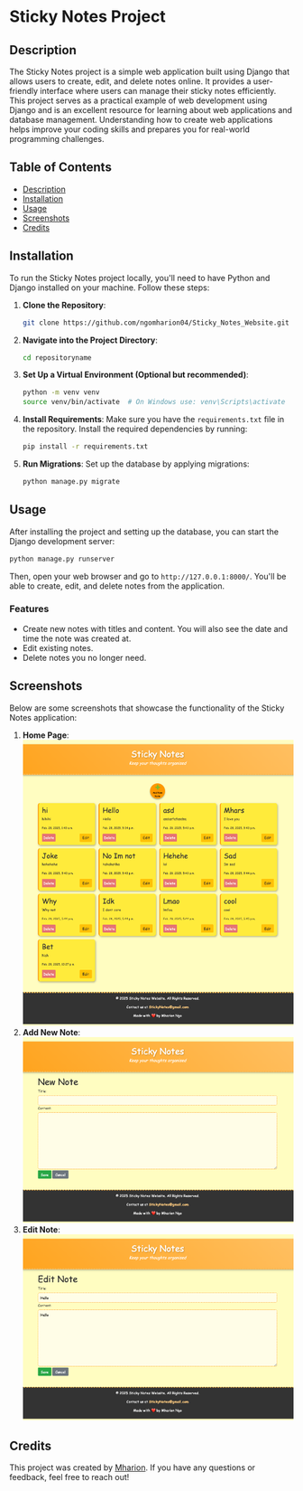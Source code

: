 # Sticky Notes Project

## Description

The Sticky Notes project is a simple web application built using Django that allows users to create, edit, and delete notes online. It provides a user-friendly interface where users can manage their sticky notes efficiently. This project serves as a practical example of web development using Django and is an excellent resource for learning about web applications and database management. Understanding how to create web applications helps improve your coding skills and prepares you for real-world programming challenges.

## Table of Contents

- [Description](#description)
- [Installation](#installation)
- [Usage](#usage)
- [Screenshots](#screenshots)
- [Credits](#credits)

## Installation

To run the Sticky Notes project locally, you'll need to have Python and Django installed on your machine. Follow these steps:

1. **Clone the Repository**:
   ```bash
   git clone https://github.com/ngomharion04/Sticky_Notes_Website.git
   ```

2. **Navigate into the Project Directory**:
   ```bash
   cd repositoryname
   ```

3. **Set Up a Virtual Environment (Optional but recommended)**:
   ```bash
   python -m venv venv
   source venv/bin/activate  # On Windows use: venv\Scripts\activate
   ```

4. **Install Requirements**:
   Make sure you have the `requirements.txt` file in the repository. Install the required dependencies by running:
   ```bash
   pip install -r requirements.txt
   ```

5. **Run Migrations**:
   Set up the database by applying migrations:
   ```bash
   python manage.py migrate
   ```

## Usage

After installing the project and setting up the database, you can start the Django development server:

```bash
python manage.py runserver
```

Then, open your web browser and go to `http://127.0.0.1:8000/`. You'll be able to create, edit, and delete notes from the application.

### Features
- Create new notes with titles and content. You will also see the date and time the note was created at.
- Edit existing notes.
- Delete notes you no longer need.

## Screenshots

Below are some screenshots that showcase the functionality of the Sticky Notes application:

1. **Home Page**:
   ![Home Page](screenshots/home_page.png)
2. **Add New Note**:
   ![Add New Note](screenshots/add_new_note.png)
3. **Edit Note**:
   ![Edit Note](screenshots/edit_note.png)


## Credits

This project was created by [Mharion](https://github.com/ngomharion04/). If you have any questions or feedback, feel free to reach out!
